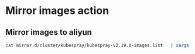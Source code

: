 # Mirror images action

## Mirror images to aliyun

```sh
cat mirror.d/cluster/kubespray/kubespray-v2.19.0-images.list   | xargs -t ./copy-image.sh docker.io/kanzihuang registry-vpc.cn-beijing.aliyuncs.com/kanzihuang
```
